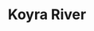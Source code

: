 ---
title: "Koyra River"
title_bn: "কয়রা নদী"
description: "Koyra river covers Narshingdi. Most probably in ancient period it used to meet with the Brahmaputra river."
---